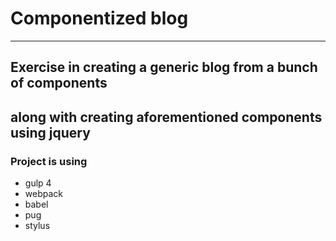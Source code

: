 # Componentized blog
-------------
## Exercise in creating a generic blog from a bunch of components
## along with creating aforementioned components using jquery
### Project is using 
* gulp 4
* webpack
* babel
* pug
* stylus



